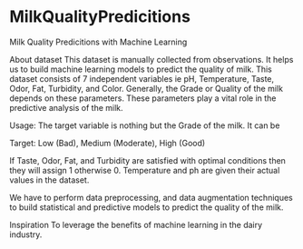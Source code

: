 # MilkQualityPredicitions
Milk Quality Predicitions with Machine Learning

About dataset This dataset is manually collected from observations. It helps us to build machine learning models to predict the quality of milk. This dataset consists of 7 independent variables ie pH, Temperature, Taste, Odor, Fat, Turbidity, and Color. Generally, the Grade or Quality of the milk depends on these parameters. These parameters play a vital role in the predictive analysis of the milk.

Usage: The target variable is nothing but the Grade of the milk. It can be

Target: Low (Bad), Medium (Moderate), High (Good)

If Taste, Odor, Fat, and Turbidity are satisfied with optimal conditions then they will assign 1 otherwise 0. Temperature and ph are given their actual values in the dataset.

We have to perform data preprocessing, and data augmentation techniques to build statistical and predictive models to predict the quality of the milk.

Inspiration To leverage the benefits of machine learning in the dairy industry.
